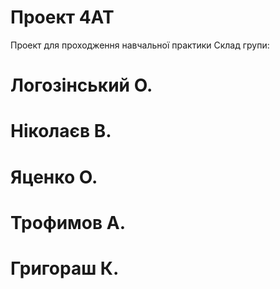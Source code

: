 # Проект 4AT
Проект для проходження навчальної практики
Склад групи:
# Логозінський О.
# Ніколаєв В.
# Яценко О.
# Трофимов А.
# Григораш К.
